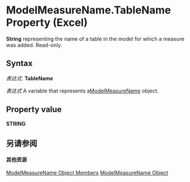 
# ModelMeasureName.TableName Property (Excel)

 **String** representing the name of a table in the model for which a measure was added. Read-only.


## Syntax

 _表达式_. **TableName**

 _表达式_ A variable that represents a[ModelMeasureName](91151066-7217-d589-63c7-a21431671397.md) object.


## Property value

 **STRING**


## 另请参阅


#### 其他资源


[ModelMeasureName Object Members](http://msdn.microsoft.com/library/64d9060d-6066-b06b-8cc5-f94efe591185%28Office.15%29.aspx)
[ModelMeasureName Object](91151066-7217-d589-63c7-a21431671397.md)